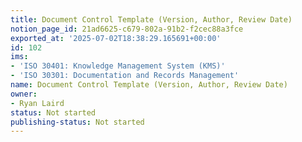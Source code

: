 ```yaml
---
title: Document Control Template (Version, Author, Review Date)
notion_page_id: 21ad6625-c679-802a-91b2-f2cec88a3fce
exported_at: '2025-07-02T18:38:29.165691+00:00'
id: 102
ims:
- 'ISO 30401: Knowledge Management System (KMS)'
- 'ISO 30301: Documentation and Records Management'
name: Document Control Template (Version, Author, Review Date)
owner:
- Ryan Laird
status: Not started
publishing-status: Not started
---
```


